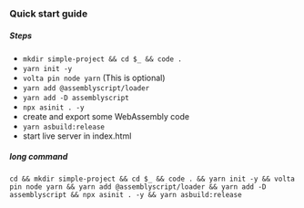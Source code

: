 ### Quick start guide

##### Steps

- `mkdir simple-project && cd $_ && code .`
- `yarn init -y`
- `volta pin node yarn` (This is optional)
- `yarn add @assemblyscript/loader`
- `yarn add -D assemblyscript`
- `npx asinit . -y`
- create and export some WebAssembly code
- `yarn asbuild:release`
- start live server in index.html

##### long command

`cd && mkdir simple-project && cd $_ && code . && yarn init -y && volta pin node yarn && yarn add @assemblyscript/loader && yarn add -D assemblyscript && npx asinit . -y && yarn asbuild:release`
